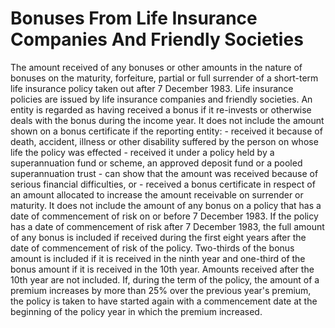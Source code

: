 # Bonuses From Life Insurance Companies And Friendly Societies
The amount received of any bonuses or other amounts in the nature of bonuses on the maturity, forfeiture, partial or full surrender of a short-term life insurance policy taken out after 7 December 1983. Life insurance policies are issued by life insurance companies and friendly societies. An entity is regarded as having received a bonus if it re-invests or otherwise deals with the bonus during the income year. It does not include the amount shown on a bonus certificate if the reporting entity: - received it because of death, accident, illness or other disability suffered by the person on whose life the policy was effected - received it under a policy held by a superannuation fund or scheme, an approved deposit fund or a pooled superannuation trust - can show that the amount was received because of serious financial difficulties, or - received a bonus certificate in respect of an amount allocated to increase the amount receivable on surrender or maturity. It does not include the amount of any bonus on a policy that has a date of commencement of risk on or before 7 December 1983. If the policy has a date of commencement of risk after 7 December 1983, the full amount of any bonus is included if received during the first eight years after the date of commencement of risk of the policy. Two-thirds of the bonus amount is included if it is received in the ninth year and one-third of the bonus amount if it is received in the 10th year. Amounts received after the 10th year are not included. If, during the term of the policy, the amount of a premium increases by more than 25% over the previous year's premium, the policy is taken to have started again with a commencement date at the beginning of the policy year in which the premium increased.
